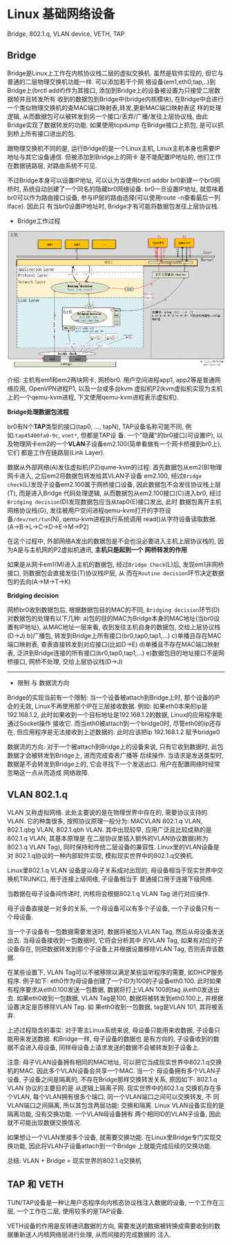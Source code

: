 # Linux 基础网络设备

Bridge, 802.1.q, VLAN device, VETH, TAP

## Bridge

Bridge是Linux上工作在内核协议栈二层的虚拟交换机. 虽然是软件实现的, 但它与普通的二层物理交换机功能一样. 可以添加若干个网
络设备(em1,eth0,tap,..)到Bridge上(brctl addif)作为其接口, 添加到Bridge上的设备被设置为只接受二层数据帧并且转发所有
收到的数据包到Bridge中(bridge内核模块), 在Bridge中会进行一个类似物理交换机的查MAC端口映射表,转发,更新MAC端口映射表这
样的处理逻辑, 从而数据包可以被转发到另一个接口/丢弃/广播/发往上层协议栈, 由此Bridge实现了数据转发的功能. 如果使用tcpdump
在Bridge接口上抓包, 是可以抓到桥上所有接口进出的包.

跟物理交换机不同的是, 运行Bridge的是一个Linux主机, Linux主机本身也需要IP地址与其它设备通信. 但被添加到Bridge上的网卡
是不能配置IP地址的, 他们工作在数据链路层, 对路由系统不可见. 

不过Bridge本身可以设置IP地址, 可以认为当使用brctl addbr br0新建一个br0网桥时, 系统自动创建了一个同名的隐藏br0网络设备.
br0一旦设置IP地址, 就意味着br0可以作为路由接口设备, 参与IP层的路由选择(可以使用route -n查看最后一列Iface). 因此只
有当br0设置IP地址时, Bridge才有可能将数据包发往上层协议栈.


- Bridge工作过程

![image](/images/net_type_bridge.png)

介绍: 主机有em1和em2两块网卡, 网桥br0.  用户空间进程app1, app2等是普通网络应用, OpenVPN进程P1, 以及一台或多台kvm
虚拟机P2(kvm虚拟机实现为主机上的一个qemu-kvm进程, 下文使用qemu-kvm进程表示虚拟机). 

**Bridge处理数据包流程**

br0有N个**TAP**类型的接口(tap0, ..., tapN), TAP设备名称可能不同, 例如:`tap45400fa0-9c`, `vnet*`, 但都是TAP设
备.  一个"隐藏"的br0接口(可设置IP), 以及物理网卡em2的一个**VLAN**子设备em2.100(简单看做有一个网卡桥接到br0上), 它们
都是工作在链路层(Link Layer).

数据从外部网络(A)发往虚拟机(P2)qume-kvm的过程: 首先数据包从em2(B)物理网卡进入, 之后em2将数据包转发给其VLAN子设备
em2.100, 经过`Bridge check`(L)发现子设备em2.100属于网桥接口设备, 因此数据包不会发往协议栈上层(T), 而是进入Bridge
代码处理逻辑, 从而数据包从em2.100接口(C)进入br0, 经过`Bridging decision`(D)发现数据包应当从tap0(E)接口发出, 此时
数据包离开主机网络协议栈(G), 发往被用户空间进程qemu-kvm打开的字符设备`/dev/net/tun`(N), qemu-kvm进程执行系统调用
read()从字符设备读取数据. (A->B->L->C->D->E->M->P2)

在这个过程中, 外部网络A发出的数据包是不会也没必要进入主机上层协议栈的, 因为A是与主机网的P2虚拟机通讯, **主机只是起到一个
网桥转发的作用**

如果是从网卡em1(M)进入主机的数据包, 经过`Bridge Check`(L)后, 发现em1非网桥接口, 则数据包会直接发往(T)协议栈IP层, 从
而在`Routine decision`环节决定数据包的去向(A->M->T->K)


**Bridging decision**

网桥br0收到数据包后, 根据数据包目的MAC的不同, `Bridging decision`环节(D)对数据包的处理有以下几种:
a)包的目的MAC为Bridge本身的MAC地址(当br0设置有IP地址), 从MAC地址一层来看, 收到发往主机自身的数据包, 交给上层协议栈(D->J)
b)广播包, 转发到Bridge上所有接口(br0,tap0,tap1,...)
c)单播且存在MAC端口映射表, 查表直接转发到对应接口(比如D->E)
d)单播且不存在MAC端口映射表, 泛洪到Bridge连接的所有接口(br0,tap0,tap1,...)
e)数据包目的地址接口不是网桥接口, 网桥不处理, 交给上层协议栈(D->J)

---

- 限制 与 数据流方向

Bridge的实现当前有一个限制: 当一个设备被attach到Bridge上时, 那个设备的IP会的无效, Linux不再使用那个IP在三层接收数据.
例如: 如果eth0本来的ip是192.168.1.2, 此时如果收到一个目标地址是192.168.1.2的数据, Linux的应用程序能通过Socket操作
接收它. 而当eth0被attach到一个bridge0时, 尽管eth0的ip还存在, 但应用程序是无法接收到上述数据的. 此时应该把ip 192.168.1.2
赋予bridge0

数据流的方向. 对于一个被attach到Bridge上的设备来说, 只有它收到数据时, 此包数据才会被转发到Bridge上, 进而完成查表广播等
后续操作. 当请求是发送类型时, 数据是不会转发到Bridge上的, 它会寻找下一个发送出口. 用户在配置网络时经常忽略这一点从而造成
网络故障.


## VLAN 802.1.q

VLAN 又称虚拟网络. 此处主要说的是在物理世界中存在的, 需要协议支持的VLAN. 它的种类很多, 按照协议原理一般分为: MACVLAN
802.1.q VLAN, 802.1.qbg VLAN, 802.1.qbh VLAN.  其中出现较早, 应用广泛且比较成熟的是802.1.q VLAN, 其基本原理是
在二层协议里插入额外的VLAN协议数据(称为 802.1.q VLAN Tag), 同时保持和传统二层设备的兼容性. Linux里的VLAN设备是对
802.1.q协议的一种内部软件实现, 模拟现实世界中的802.1.q交换机.

Linux里802.1.q VLAN 设备是以母子关系成对出现的, 母设备相当于现实世界中交换机TRUNK口, 用于连接上级网络, 子设备相当于
普通接口用于连接下级网络. 

当数据在母子设备间传递时, 内核将会根据802.1.q VLAN Tag 进行对应操作.

母子设备直接是一对多的关系, 一个母设备可以有多个子设备, 一个子设备只有一个母设备.

当一个子设备有一包数据需要发送时, 数据将被加入VLAN Tag, 然后从母设备发送出去. 当母设备接收到一包数据时, 它将会分析其中
的VLAN Tag, 如果有对应的子设备存在, 则把数据转发到那个子设备上并根据设置移除VLAN Tag, 否则丢弃该数据.

在某些设置下, VLAN Tag可以不被移除以满足某些监听程序的需要, 如DHCP服务程序. 例子如下:
eth0作为母设备创建了一个ID为100的子设备eth0.100. 此时如果有程序要求从eth0.100发送一包数据, 数据将打上VLAN 100的tag
从eth0发送出去. 如果eth0收到一包数据, VLAN Tag是100, 数据将被转发到eth0.100上, 并根据设置决定是否移除VLAN Tag. 如
果eth0收到一包数据, tag是VLAN 101, 其将被丢弃.

上述过程隐含的事实: 对于寄主Linux系统来说, 母设备只能用来收数据, 子设备只能用来发送数据. 和Bridge一样, 母子设备的数据也
是有方向的, 子设备收到的数据不会进入母设备, 同样母设备上请求发送的数据不会被转发到子设备上.

注意: 母子VLAN设备拥有相同的MAC地址, 可以把它当成现实世界中802.1.q交换机的MAC, 因此多个VLAN设备会共享一个MAC. 当一个
母设备拥有多个VLAN子设备, 子设备之间是隔离的, 不存在Bridge那样交换转发关系, 原因如下: 802.1.q VLAN 协议的主要目的是
从逻辑上隔离子网. 现实世界中的802.1.q 交换机存在多个VLAN, 每个VLAN拥有很多个端口, 同一个VLAN端口之间可以交换转发, 不
同VLAN端口之间隔离, 所以其包含两层功能: 交换和隔离. Linux VLAN设备实现的是隔离功能, 没有交换功能. 一个VLAN母设备拥有
两个相同ID的VLAN子设备, 因此就不可能出现数据交换情况. 

如果想让一个VLAN里接多个设备, 就需要交换功能. 在Linux里Bridge专门实现交换功能, 因此将VLAN子设备attach到一个Bridge
上就能完成后续的交换功能. 

总结: VLAN + Bridge = 现实世界的802.1.q交换机

## TAP 和 VETH

TUN/TAP设备是一种让用户态程序向内核态协议栈注入数据的设备, 一个工作在三层, 一个工作在二层, 使用较多的是TAP设备.

VETH设备的作用是反转通讯数据的方向, 需要发送的数据被转换成需要收到的数据重新送人内核网络层进行处理, 从而间接的完成数据的
注入.


